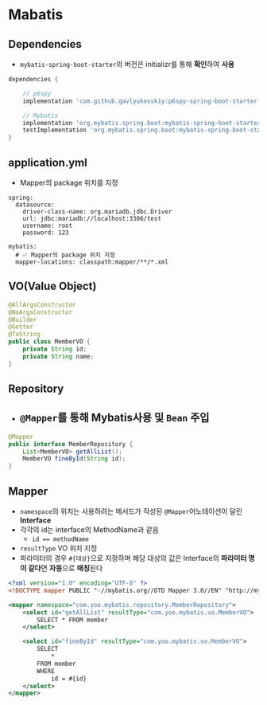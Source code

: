 # Mabatis

## Dependencies
- `mybatis-spring-boot-starter`의 버전은 initializr를 통해 **확인**하여 **사용**
```groovy
dependencies {

	// p6spy
	implementation 'com.github.gavlyukovskiy:p6spy-spring-boot-starter:1.9.0'

	// Mybatis
	implementation 'org.mybatis.spring.boot:mybatis-spring-boot-starter:3.0.4'
	testImplementation 'org.mybatis.spring.boot:mybatis-spring-boot-starter-test:3.0.4'
}
```

## application.yml
- Mapper의 package 위치를 지정
```properties
spring:
  datasource:
    driver-class-name: org.mariadb.jdbc.Driver
    url: jdbc:mariadb://localhost:3306/test
    username: root
    password: 123

mybatis:
  # ✅ Mapper의 package 위치 지정
  mapper-locations: classpath:mapper/**/*.xml
```

## VO(Value Object)
```java
@AllArgsConstructor
@NoArgsConstructor
@Builder
@Getter
@ToString
public class MemberVO {
    private String id;
    private String name;
}
```

## Repository
- `@Mapper`를 통해 Mybatis사용 및 `Bean` **주입**
  - 
```java
@Mapper
public interface MemberRepository {
    List<MemberVO> getAllList();
    MemberVO fineById(String id);
}
```

## Mapper
- `namespace`의 위치는 사용하려는 메서드가 작성된 `@Mapper`어노테이션이 달린 **Interface**
- 각각의 id는 interface의 MethodName과 같음
  - `id == methodName`
- `resultType` VO 위치 지정
- 파라미터의 경우 `#{대상}`으로 지정하며 해당 대상의 값은 Interface의 **파라미터 명이 같다**면 **자동**으로 **매칭**된다
```xml
<?xml version="1.0" encoding="UTF-8" ?>
<!DOCTYPE mapper PUBLIC "-//mybatis.org//DTD Mapper 3.0//EN" "http://mybatis.org/dtd/mybatis-3-mapper.dtd">

<mapper namespace="com.yoo.mybatis.repository.MemberRepository">
    <select id="getAllList" resultType="com.yoo.mybatis.vo.MemberVO">
        SELECT * FROM member
    </select>

    <select id="fineById" resultType="com.yoo.mybatis.vo.MemberVO">
        SELECT
            *
        FROM member
        WHERE
            id = #{id}
    </select>
</mapper>
```
